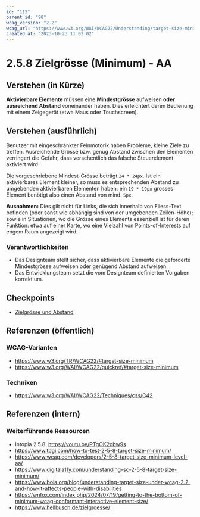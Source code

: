 ```yaml
---
id: "112"
parent_id: "98"
wcag_version: "2.2"
wcag_url: "https://www.w3.org/WAI/WCAG22/Understanding/target-size-minimum.html"
created_at: "2023-10-23 11:02:02"
---
```


# 2.5.8 Zielgrösse (Minimum) - AA

## Verstehen (in Kürze)

**Aktivierbare Elemente** müssen eine **Mindestgrösse** aufweisen **oder ausreichend Abstand** voneinander haben. Dies erleichtert deren Bedienung mit einem Zeigegerät (etwa Maus oder Touchscreen).

## Verstehen (ausführlich)

Benutzer mit eingeschränkter Feinmotorik haben Probleme, kleine Ziele zu treffen. Ausreichende Grösse bzw. genug Abstand zwischen den Elementen verringert die Gefahr, dass versehentlich das falsche Steuerelement aktiviert wird.

Die vorgeschriebene Mindest-Grösse beträgt `24 * 24px`. Ist ein aktivierbares Element kleiner, so muss es entsprechenden Abstand zu umgebenden aktivierbaren Elementen haben: ein `19 * 19px` grosses Element benötigt also einen Abstand von mind. `5px`.

**Ausnahmen:** Dies gilt nicht für Links, die sich innerhalb von Fliess-Text befinden (oder sonst wie abhängig sind von der umgebenden Zeilen-Höhe); sowie in Situationen, wo die Grösse eines Elements essenziell ist für deren Funktion: etwa auf einer Karte, wo eine Vielzahl von Points-of-Interests auf engem Raum angezeigt wird.

### Verantwortlichkeiten

- Das Designteam stellt sicher, dass aktivierbare Elemente die geforderte Mindestgrösse aufweisen oder genügend Abstand aufweisen.
- Das Entwicklungsteam setzt die vom Designteam definierten Vorgaben korrekt um.

## Checkpoints

- [Zielgrösse und Abstand](zielgroesse-und-abstand)

## Referenzen (öffentlich)

### WCAG-Varianten
- <https://www.w3.org/TR/WCAG22/#target-size-minimum>
- <https://www.w3.org/WAI/WCAG22/quickref/#target-size-minimum>

### Techniken
- <https://www.w3.org/WAI/WCAG22/Techniques/css/C42>

## Referenzen (intern)

### Weiterführende Ressourcen
- Intopia 2.5.8: <https://youtu.be/PTgOK2obw9s>
- <https://www.tpgi.com/how-to-test-2-5-8-target-size-minimum/>
- <https://www.wcag.com/developers/2-5-8-target-size-minimum-level-aa/>
- <https://www.digitala11y.com/understanding-sc-2-5-8-target-size-minimum/>
- <https://www.boia.org/blog/understanding-target-size-under-wcag-2.2-and-how-it-affects-people-with-disabilities>
- <https://wnfox.com/index.php/2024/07/19/getting-to-the-bottom-of-minimum-wcag-conformant-interactive-element-size/>
- <https://www.hellbusch.de/zielgroesse/>